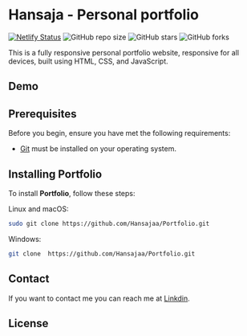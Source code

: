 # Hansaja - Personal portfolio

[![Netlify Status](https://api.netlify.com/api/v1/badges/287ea21e-6d22-481a-819d-b5bfc990fa88/deploy-status?branch=main)](https://app.netlify.com/sites/nilana-hansaja/deploys)
![GitHub repo size](https://img.shields.io/github/repo-size/Hansajaa/Portfolio)
![GitHub stars](https://img.shields.io/github/stars/Hansajaa/Portfolio?style=social)
![GitHub forks](https://img.shields.io/github/forks/Hansajaa/Portfolio?style=social)

This is a fully responsive personal portfolio website, responsive for all devices, built using HTML, CSS, and JavaScript.

## Demo

<!-- ![vCard Desktop Demo](./website-demo-image/desktop.png "Desktop Demo")
![vCard Mobile Demo](./website-demo-image/mobile.png "Mobile Demo") -->

## Prerequisites

Before you begin, ensure you have met the following requirements:

* [Git](https://git-scm.com/downloads "Download Git") must be installed on your operating system.

## Installing Portfolio

To install **Portfolio**, follow these steps:

Linux and macOS:

```bash
sudo git clone https://github.com/Hansajaa/Portfolio.git
```

Windows:

```bash
git clone  https://github.com/Hansajaa/Portfolio.git 
```

## Contact

If you want to contact me you can reach me at [Linkdin](https://www.linkedin.com/in/nilana-hansaja).

## License


